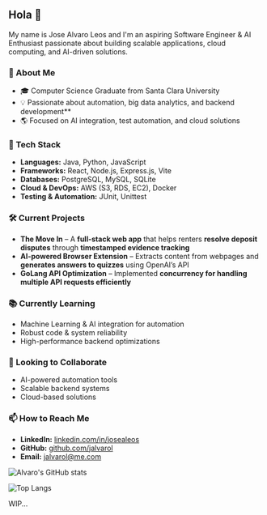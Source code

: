## Hola 👋  

My name is Jose Alvaro Leos and I'm an aspiring Software Engineer & AI Enthusiast passionate about building scalable applications, cloud computing, and AI-driven solutions.  

### 🚀 About Me  
- 🎓 Computer Science Graduate from Santa Clara University  
- 💡 Passionate about automation, big data analytics, and backend development**  
- 🌎 Focused on AI integration, test automation, and cloud solutions

### 🔧 Tech Stack  
- **Languages:** Java, Python, JavaScript  
- **Frameworks:** React, Node.js, Express.js, Vite  
- **Databases:** PostgreSQL, MySQL, SQLite  
- **Cloud & DevOps:** AWS (S3, RDS, EC2), Docker  
- **Testing & Automation:** JUnit, Unittest  

### 🛠️ Current Projects  
- **The Move In** – A **full-stack web app** that helps renters **resolve deposit disputes** through **timestamped evidence tracking**  
- **AI-powered Browser Extension** – Extracts content from webpages and **generates answers to quizzes** using OpenAI’s API  
- **GoLang API Optimization** – Implemented **concurrency for handling multiple API requests efficiently**  

### 📚 Currently Learning  
- Machine Learning & AI integration for automation  
- Robust code & system reliability 
- High-performance backend optimizations

### 🤝 Looking to Collaborate  
- AI-powered automation tools  
- Scalable backend systems  
- Cloud-based solutions  

### 📫 How to Reach Me  
- **LinkedIn:** [linkedin.com/in/josealeos](https://linkedin.com/in/josealeos)  
- **GitHub:** [github.com/jalvarol](https://github.com/jalvarol)  
- **Email:** jalvarol@me.com  

<!--[![GitHub Streak](https://github-readme-streak-stats.herokuapp.com?user=jalvarol&theme=dark&hide_border=true)](https://git.io/streak-stats)-->
![Alvaro's GitHub stats](https://github-stats-jalvarol.vercel.app/api?username=jalvarol&show_icons=true&theme=react&count_private=true&include_all_commits=true)



![Top Langs](https://github-stats-jalvarol.vercel.app/api/top-langs/?username=jalvarol&layout=compact&theme=tokyonight)


WIP...
